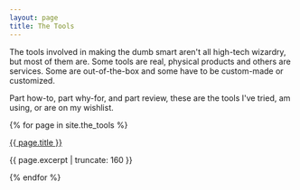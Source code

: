 ```yaml
---
layout: page
title: The Tools
---
```


The tools involved in making the dumb smart aren't all high-tech wizardry, but most of them are. Some tools are real, physical products and others are services. Some are out-of-the-box and some have to be custom-made or customized.

Part how-to, part why-for, and part review, these are the tools I've tried, am using, or are on my wishlist.

{% for page in site.the_tools %}

<a href="{{ page.url | prepend: site.baseurl }}">
        {{ page.title }}
</a>

<p class="post-excerpt">{{ page.excerpt | truncate: 160 }}</p>

{% endfor %}      
